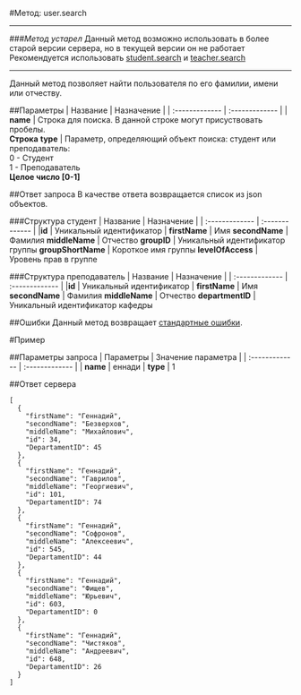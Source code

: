 #Метод: user.search <a name="user.search"/>

* * *
###*Метод устарел*
Данный метод возможно использовать в более старой версии сервера, но в текущей версии он не работает
Рекомендуется использовать [student.search](#student.search) и [teacher.search](#teacher.search)
* * *

Данный метод позволяет найти пользователя по его фамилии, имени или отчеству.

##Параметры
| Название     | Назначение     |
| :------------- | :------------- |
| **name**      | Строка для поиска. В данной строке могут присуствовать пробелы. <br>  **Строка**
**type** | Параметр, определяющий объект поиска: студент или преподаватель: <br> 0 - Студент <br> 1 - Преподаватель <br> **Целое число [0-1]**

##Ответ запроса
В качестве ответа возвращается список из json объектов.

###Структура студент
| Название        | Назначение     |
| :------------- | :------------- |
|**id**               | Уникальный идентификатор
| **firstName**       | Имя
**secondName**      | Фамилия
**middleName**      | Отчество
**groupID** | Уникальный идентификатор группы
**groupShortName** | Короткое имя группы
**levelOfAccess** | Уровень прав в группе

###Структура преподаватель
| Название        | Назначение     |
| :------------- | :------------- |
|**id**               | Уникальный идентификатор
| **firstName**       | Имя
**secondName**      | Фамилия
**middleName**      | Отчество
**departmentID** | Уникальный идентификатор кафедры


##Ошибки
Данный метод возвращает [стандартные ошибки](#errors).<br>

#Пример

##Параметры запроса
| Параметры | Значение параметра     |
| :------------- | :------------- |
| **name**       | еннади       |
**type** | 1

##Ответ сервера

```
[
  {
    "firstName": "Геннадий",
    "secondName": "Безверхов",
    "middleName": "Михайлович",
    "id": 34,
    "DepartamentID": 45
  },
  {
    "firstName": "Геннадий",
    "secondName": "Гаврилов",
    "middleName": "Георгиевич",
    "id": 101,
    "DepartamentID": 74
  },
  {
    "firstName": "Геннадий",
    "secondName": "Софронов",
    "middleName": "Алексеевич",
    "id": 545,
    "DepartamentID": 44
  },
  {
    "firstName": "Геннадий",
    "secondName": "Фищев",
    "middleName": "Юрьевич",
    "id": 603,
    "DepartamentID": 0
  },
  {
    "firstName": "Геннадий",
    "secondName": "Чистяков",
    "middleName": "Андреевич",
    "id": 648,
    "DepartamentID": 26
  }
]
```
